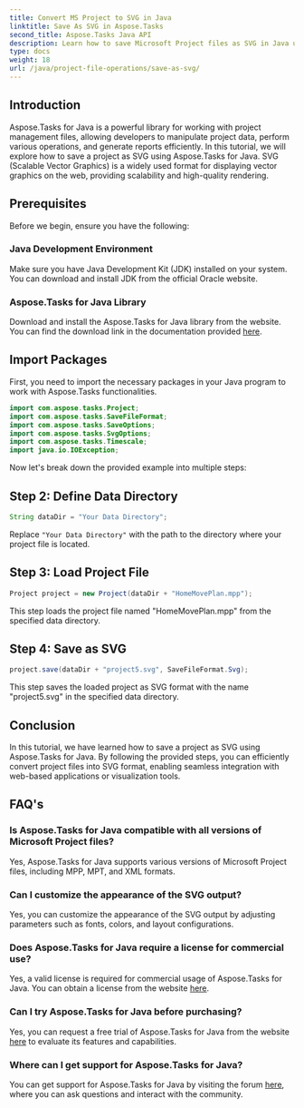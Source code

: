 ```yaml
---
title: Convert MS Project to SVG in Java
linktitle: Save As SVG in Aspose.Tasks
second_title: Aspose.Tasks Java API
description: Learn how to save Microsoft Project files as SVG in Java using Aspose.Tasks library. Step-by-step guide with code examples.
type: docs
weight: 18
url: /java/project-file-operations/save-as-svg/
---
```

## Introduction
Aspose.Tasks for Java is a powerful library for working with project management files, allowing developers to manipulate project data, perform various operations, and generate reports efficiently. In this tutorial, we will explore how to save a project as SVG using Aspose.Tasks for Java. SVG (Scalable Vector Graphics) is a widely used format for displaying vector graphics on the web, providing scalability and high-quality rendering.
## Prerequisites
Before we begin, ensure you have the following:
### Java Development Environment
Make sure you have Java Development Kit (JDK) installed on your system. You can download and install JDK from the official Oracle website.
### Aspose.Tasks for Java Library
Download and install the Aspose.Tasks for Java library from the website. You can find the download link in the documentation provided [here](https://releases.aspose.com/tasks/java/).

## Import Packages
First, you need to import the necessary packages in your Java program to work with Aspose.Tasks functionalities.

```java
import com.aspose.tasks.Project;
import com.aspose.tasks.SaveFileFormat;
import com.aspose.tasks.SaveOptions;
import com.aspose.tasks.SvgOptions;
import com.aspose.tasks.Timescale;
import java.io.IOException;
```

Now let's break down the provided example into multiple steps:
## Step 2: Define Data Directory
```java
String dataDir = "Your Data Directory";
```
Replace `"Your Data Directory"` with the path to the directory where your project file is located.
## Step 3: Load Project File
```java
Project project = new Project(dataDir + "HomeMovePlan.mpp");
```
This step loads the project file named "HomeMovePlan.mpp" from the specified data directory.
## Step 4: Save as SVG
```java
project.save(dataDir + "project5.svg", SaveFileFormat.Svg);
```
This step saves the loaded project as SVG format with the name "project5.svg" in the specified data directory.

## Conclusion
In this tutorial, we have learned how to save a project as SVG using Aspose.Tasks for Java. By following the provided steps, you can efficiently convert project files into SVG format, enabling seamless integration with web-based applications or visualization tools.
## FAQ's
### Is Aspose.Tasks for Java compatible with all versions of Microsoft Project files?
Yes, Aspose.Tasks for Java supports various versions of Microsoft Project files, including MPP, MPT, and XML formats.
### Can I customize the appearance of the SVG output?
Yes, you can customize the appearance of the SVG output by adjusting parameters such as fonts, colors, and layout configurations.
### Does Aspose.Tasks for Java require a license for commercial use?
Yes, a valid license is required for commercial usage of Aspose.Tasks for Java. You can obtain a license from the website [here](https://purchase.aspose.com/temporary-license/).
### Can I try Aspose.Tasks for Java before purchasing?
Yes, you can request a free trial of Aspose.Tasks for Java from the website [here](https://purchase.aspose.com/buy) to evaluate its features and capabilities.
### Where can I get support for Aspose.Tasks for Java?
You can get support for Aspose.Tasks for Java by visiting the forum [here](https://forum.aspose.com/c/tasks/15), where you can ask questions and interact with the community.
